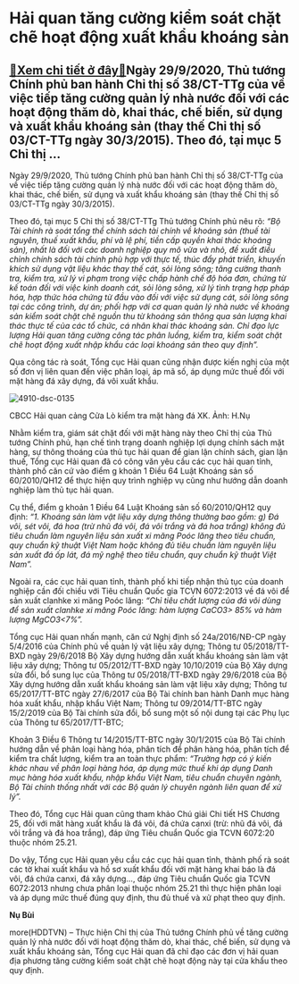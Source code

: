 Hải quan tăng cường kiểm soát chặt chẽ hoạt động xuất khẩu khoáng sản
=====================================================================

[:gift:Xem chi tiết ở đây:gift:](https://hddtvn.com/hai-quan-tang-cuong-kiem-soat-chat-che-hoat-dong-xuat-khau-khoang-san/)Ngày 29/9/2020, Thủ tướng Chính phủ ban hành Chỉ thị số 38/CT-TTg của về việc tiếp tăng cường quản lý nhà nước đối với các hoạt động thăm dò, khai thác, chế biến, sử dụng và xuất khẩu khoáng sản (thay thế Chỉ thị số 03/CT-TTg ngày 30/3/2015). Theo đó, tại mục 5 Chỉ thị …
-------------------------------------------------------------------------------------------------------------------------------------------------------------------------------------------------------------------------------------------------------------------------------


Ngày 29/9/2020, Thủ tướng Chính phủ ban hành Chỉ thị số 38/CT-TTg của về việc tiếp tăng cường quản lý nhà nước đối với các hoạt động thăm dò, khai thác, chế biến, sử dụng và xuất khẩu khoáng sản (thay thế Chỉ thị số 03/CT-TTg ngày 30/3/2015).


Theo đó, tại mục 5 Chỉ thị số 38/CT-TTg Thủ tướng Chính phủ nêu rõ: *“Bộ Tài chính rà soát tổng thể chính sách tài chính về khoáng sản (thuế tài nguyên, thuế xuất khẩu, phí và lệ phí, tiền cấp quyền khai thác khoáng sản), nhất là đối với các doanh nghiệp quy mô vừa và nhỏ, đề xuất điều chỉnh chính sách tài chính phù hợp với thực tế, thúc đẩy phát triển, khuyến khích sử dụng vật liệu khác thay thế cát, sỏi lòng sông; tăng cường thanh tra, kiểm tra, xử lý vi phạm trong việc chấp hành chế độ hóa đơn, chứng từ kế toán đối với việc kinh doanh cát, sỏi lòng sông, xử lý tình trạng hợp pháp hóa, hợp thức hóa chứng từ đầu vào đối với việc sử dụng cát, sỏi lòng sông tại các công trình, dự án; phối hợp với cơ quan quản lý nhà nước về khoáng sản kiểm soát chặt chẽ nguồn thu từ khoáng sản thông qua sản lượng khai thác thực tế của các tổ chức, cá nhân khai thác khoáng sản. Chỉ đạo lực lượng Hải quan tăng cường công tác phân luồng, kiểm tra, kiểm soát chặt chẽ hoạt động xuất nhập khẩu các loại khoáng sản theo quy định”.*


Qua công tác rà soát, Tổng cục Hải quan cũng nhận được kiến nghị của một số đơn vị liên quan đến việc phân loại, áp mã số, áp dụng mức thuế đối với mặt hàng đá xây dựng, đá vôi xuất khẩu.





![4910-dsc-0135](https://hddtvn.com/wp-content/uploads/2021/01/4910_DSC_0135-2.jpg "CBCC Hải quan cảng Cửa Lò kiểm tra mặt hàng đá XK. Ảnh: H.Nụ")


CBCC Hải quan cảng Cửa Lò kiểm tra mặt hàng đá XK. Ảnh: H.Nụ



Nhằm kiểm tra, giám sát chặt đối với mặt hàng này theo Chỉ thị của Thủ tướng Chính phủ, hạn chế tình trạng doanh nghiệp lợi dụng chính sách mặt hàng, sự thông thoáng của thủ tục hải quan để gian lận chính sách, gian lận thuế, Tổng cục Hải quan đã có công văn yêu cầu các cục hải quan tỉnh, thành phố căn cứ vào điểm g khoản 1 Điều 64 Luật Khoáng sản số 60/2010/QH12 để thực hiện quy trình nghiệp vụ cũng như hướng dẫn doanh nghiệp làm thủ tục hải quan.


Cụ thể, điểm g khoản 1 Điều 64 Luật Khoáng sản số 60/2010/QH12 quy định: *“1. Khoáng sản làm vật liệu xây dựng thông thường bao gồm: g) Đá vôi, sét vôi, đá hoa (trừ nhũ đá vôi, đá vôi trắng và đá hoa trắng) không đủ tiêu chuẩn làm nguyên liệu sản xuất xi măng Poóc lăng theo tiêu chuẩn, quy chuẩn kỹ thuật Việt Nam hoặc không đủ tiêu chuẩn làm nguyên liệu sản xuất đá ốp lát, đá mỹ nghệ theo tiêu chuẩn, quy chuẩn kỹ thuật Việt Nam”.*


Ngoài ra, các cục hải quan tỉnh, thành phố khi tiếp nhận thủ tục của doanh nghiệp cần đối chiếu với Tiêu chuẩn Quốc gia TCVN 6072:2013 về đá vôi để sản xuất clanhke xi măng Poóc lăng: *“Chỉ tiêu chất lượng của đá vôi dùng để sản xuất clanhke xi măng Poóc lăng: hàm lượng CaCO3> 85% và hàm lượng MgCO3<7%”.*


Tổng cục Hải quan nhấn mạnh, căn cứ Nghị định số 24a/2016/NĐ-CP ngày 5/4/2016 của Chính phủ về quản lý vật liệu xây dựng; Thông tư 05/2018/TT-BXD ngày 29/6/2018 Bộ Xây dựng hướng dẫn xuất khẩu khoáng sản làm vật liệu xây dựng; Thông tư 05/2012/TT-BXD ngày 10/10/2019 của Bộ Xây dựng sửa đổi, bổ sung lục của Thông tư 05/2018/TT-BXD ngày 29/6/2018 của Bộ Xây dựng hướng dẫn xuất khẩu khoáng sản làm vật liệu xây dựng; Thông tư 65/2017/TT-BTC ngày 27/6/2017 của Bộ Tài chính ban hành Danh mục hàng hóa xuất khẩu, nhập khẩu Việt Nam; Thông tư 09/2014/TT-BTC ngày 15/2/2019 của Bộ Tài chính sửa đổi, bổ sung một số nội dung tại các Phụ lục của Thông tư 65/2017/TT-BTC;


Khoản 3 Điều 6 Thông tư 14/2015/TT-BTC ngày 30/1/2015 của Bộ Tài chính hướng dẫn về phân loại hàng hóa, phân tích để phân hàng hóa, phân tích để kiểm tra chất lượng, kiểm tra an toàn thực phẩm: *“Trường hợp có ý kiến khác nhau về phân loại hàng hóa, áp dụng mức thuế khi áp dụng Danh mục hàng hóa xuất khẩu, nhập khẩu Việt Nam, tiêu chuẩn chuyên ngành, Bộ Tài chính thống nhất với các Bộ quản lý chuyên ngành liên quan để xử lý”.*


Theo đó, Tổng cục Hải quan cũng tham khảo Chú giải Chi tiết HS Chương 25, đối với măt hàng xuất khẩu là đá vôi, đá chứa canxi (trừ: nhũ đá vôi, đá vôi trắng và đá hoa trắng), đáp ứng Tiêu chuẩn Quốc gia TCVN 6072:20 thuộc nhóm 25.21.


Do vậy, Tổng cục Hải quan yêu cầu các cục hải quan tỉnh, thành phố rà soát các tờ khai xuất khẩu và hồ sơ xuất khẩu đối với mặt hàng khai báo là đá vôi, đá chứa canxi, đá xây dựng…, đáp ứng Tiêu chuẩn Quốc gia TCVN 6072:2013 nhưng chưa phân loại thuộc nhóm 25.21 thì thực hiện phân loại và áp dụng mức thuế đúng quy định, thu đủ thuế và xử phạt theo quy định.




**Nụ Bùi**



more(HDDTVN) – Thực hiện Chỉ thị của Thủ tướng Chính phủ về tăng cường quản lý nhà nước đối với hoạt động thăm dò, khai thác, chế biến, sử dụng và xuất khẩu khoáng sản, Tổng cục Hải quan đã chỉ đạo các đơn vị hải quan địa phương tăng cường kiểm soát chặt chẽ hoạt động này tại cửa khẩu theo quy định.


